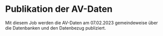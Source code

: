 # Publikation der AV-Daten

Mit diesem Job werden die AV-Daten am 07.02.2023 gemeindeweise über die Datenbanken und den Datenbezug publiziert.

